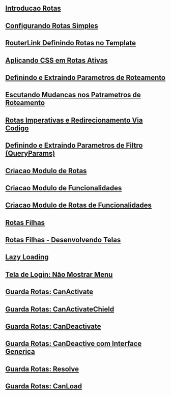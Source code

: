 ## [Introducao Rotas](01-rotas-introducao.md)
## [Configurando Rotas Simples](02-configurando-rotas-simples.md)
## [RouterLink Definindo Rotas no Template](03-RouterLink-definindo-rotas-no-template.md)
## [Aplicando CSS em Rotas Ativas](04-aplicando-CSS-em-rotas-ativas.md)
## [Definindo e Extraindo Parametros de Roteamento](05-definindo-e-extraindo-parametros-de-roteamento.md)
## [Escutando Mudancas nos Patrametros de Roteamento](06-Escutando-mudancas-nos-parametros-de-roteamento.md)
## [Rotas Imperativas e Redirecionamento Via Codigo](07-rotas-imperativas-redirecionamento-via-codigo.md)
## [Definindo e Extraindo Parametros de Filtro (QueryParams)](08-rotas-definindo-e-extraindo-parametros-url-query-params.md)
## [Criacao Modulo de Rotas](09-criacao-modulo-rotas.md)
## [Criacao Modulo de Funcionalidades](10-criacao-modulo-funcionalidades.md)
## [Criacao Modulo de Rotas de Funcionalidades](11-criacao-modulo-rotas-de-funcionalidade.md)
## [Rotas Filhas](12-rotas-filhas.md)
## [Rotas Filhas - Desenvolvendo Telas](13-rotas-filhas-desenvolvendo-telas.md)
## [Lazy Loading](14-lazy-loading.md)
## [Tela de Login: Não Mostrar Menu](15-rotas-tela-de-login-nao-mostrar-menu.md)
## [Guarda Rotas: CanActivate](16-guarda-rotas-canactivate.md)
## [Guarda Rotas: CanActivateChield](17-guarda-rotas-canactivatechield.md)
## [Guarda Rotas: CanDeactivate](18-guarda-rotas-candeactivate.md)
## [Guarda Rotas: CanDeactive com Interface Generica](19-guarda-rotas-candeactivate-com-interface-generica.md)
## [Guarda Rotas: Resolve](20-guarda-rotas-resolve.md)
## [Guarda Rotas: CanLoad](21-guarda-rotas-canload.md)
